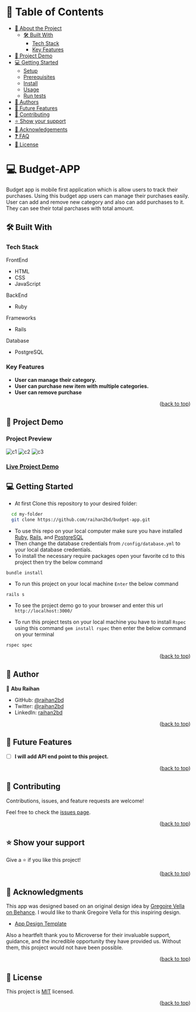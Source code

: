 # 📗 Table of Contents

- [📖 About the Project](#about-project)
  - [🛠 Built With](#built-with)
    - [Tech Stack](#tech-stack)
    - [Key Features](#key-features)
- [🚀 Project Demo](#live-demo)
- [💻 Getting Started](#getting-started)
  - [Setup](#setup)
  - [Prerequisites](#prerequisites)
  - [Install](#install)
  - [Usage](#usage)
  - [Run tests](#run-tests)
- [👥 Authors](#authors)
- [🔭 Future Features](#future-features)
- [🤝 Contributing](#contributing)
- [⭐️ Show your support](#support)
- [🙏 Acknowledgements](#acknowledgements)
- [❓ FAQ](#faq)
- [📝 License](#license)

# 💻 Budget-APP <a name="about-project"></a>
Budget app is mobile first application which is allow users to track their purchases. Using this budget app users can manage their purchases easily. User can add and remove new category and also can add purchases to it. They can see their total parchases with total amount.

## 🛠 Built With <a name="built-with"></a>

### Tech Stack <a name="tech-stack"></a>

<summary>FrontEnd</summary>
  <ul>
    <li>HTML</li>
    <li>CSS</li>
    <li>JavaScript</li>
  </ul>

<summary>BackEnd</summary>
<ul>
  <li>Ruby</li>
</ul>

<summary>Frameworks</summary>
<ul>
  <li>Rails</li>
</ul>

<summary>Database</summary>
<ul>
  <li>PostgreSQL</li>
</ul>

### Key Features <a name="key-features"></a>

- **User can manage their category.**
- **User can purchase new item with multiple categories.**
- **User can remove purchase**

<p align="right">(<a href="#readme-top">back to top</a>)</p>


## 🚀 Project Demo <a name="live-demo"></a>

### Project Preview
![c1](https://github.com/raihan2bd/budget-app/assets/35267447/00a0ce20-0406-471b-a734-0409f9bcdc67)
![c2](https://github.com/raihan2bd/budget-app/assets/35267447/da43a9f1-f5c3-4c0c-aef1-9dc5f8eabc03)
![c3](https://github.com/raihan2bd/budget-app/assets/35267447/4075bb92-d9c4-4d30-81a9-9008784675d0)


### [Live Project Demo](https://budget-app-ktyf.onrender.com)

## 💻 Getting Started <a name="getting-started"></a>

<a name="setup"></a>
- At first Clone this repository to your desired folder:

```sh
  cd my-folder
  git clone https://github.com/raihan2bd/budget-app.git
```
<a name="prerequisites"></a>
- To use this repo on your local computer make sure you have installed <a name="install"></a> [Ruby](https://www.ruby-lang.org/), [Rails](https://rubyonrails.org/), and [PostgreSQL](https://www.postgresql.org/)
- Then change the database credentials from `/config/database.yml` to your local database credentials.
- To install the necessary require packages open your favorite cd to this project then try the below command
<a name="usage"></a>
```
bundle install
```
<a name="run-tests"></a>
- To run this project on your local machine `Enter` the below command
```
rails s
```
- To see the project demo go to your browser and enter this url `http://localhost:3000/`

- To run this project tests on your local machine you have to install `Rspec` using this command `gem install rspec` then enter the below command on your terminal
```
rspec spec
```

<p align="right">(<a href="#readme-top">back to top</a>)</p>

## 👥 Author <a name="authors"></a>

👤 **Abu Raihan**

- GitHub: [@raihan2bd](https://github.com/raihan2bd)
- Twitter: [@raihan2bd](https://twitter.com/raihan2bd)
- LinkedIn: [raihan2bd](https://linkedin.com/in/raihan2bd)

<p align="right">(<a href="#readme-top">back to top</a>)</p>

## 🔭 Future Features <a name="future-features"></a>

- [ ] **I will add API end point to this project.**

<p align="right">(<a href="#readme-top">back to top</a>)</p>

## 🤝 Contributing <a name="contributing"></a>

Contributions, issues, and feature requests are welcome!

Feel free to check the [issues page](../../issues/).

<p align="right">(<a href="#readme-top">back to top</a>)</p>

## ⭐️ Show your support <a name="support"></a>

Give a ⭐️ if you like this project!

<p align="right">(<a href="#readme-top">back to top</a>)</p>

## 🙏 Acknowledgments <a name="acknowledgements"></a>

This app was designed based on an original design idea by [Gregoire Vella on Behance](https://www.behance.net/gregoirevella). I would like to thank Gregoire Vella for this inspiring design.
- [App Design Template](https://www.behance.net/gallery/19759151/Snapscan-iOs-design-and-branding?tracking_source=)

Also a heartfelt thank you to Microverse for their invaluable support, guidance, and the incredible opportunity they have provided us. Without them, this project would not have been possible.

<p align="right">(<a href="#readme-top">back to top</a>)</p>

## 📝 License <a name="license"></a>

This project is [MIT](./LICENSE) licensed.

<p align="right">(<a href="#readme-top">back to top</a>)</p>
